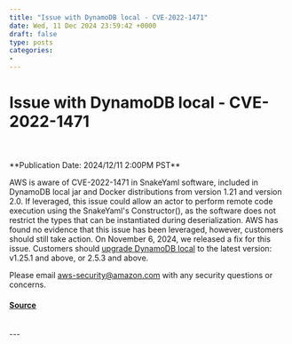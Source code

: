 ```yaml
---
title: "Issue with DynamoDB local - CVE-2022-1471"
date: Wed, 11 Dec 2024 23:59:42 +0000
draft: false
type: posts
categories: 
- 
---
```

# Issue with DynamoDB local - CVE-2022-1471

<br/>

<br/>
**Publication Date: 2024/12/11 2:00PM PST**  

AWS is aware of CVE-2022-1471 in SnakeYaml software, included in DynamoDB local jar and Docker distributions from version 1.21 and version 2.0. If leveraged, this issue could allow an actor to perform remote code execution using the SnakeYaml's Constructor(), as the software does not restrict the types that can be instantiated during deserialization. AWS has found no evidence that this issue has been leveraged, however, customers should still take action. On November 6, 2024, we released a fix for this issue. Customers should [upgrade DynamoDB local](https://docs.aws.amazon.com/amazondynamodb/latest/developerguide/DynamoDBLocal.DownloadingAndRunning.html) to the latest version: v1.25.1 and above, or 2.5.3 and above.

Please email [aws-security@amazon.com](mailto:aws-security@amazon.com) with any security questions or concerns.

#### [Source](https://aws.amazon.com/security/security-bulletins/AWS-2024-014/)

<br/>
---
